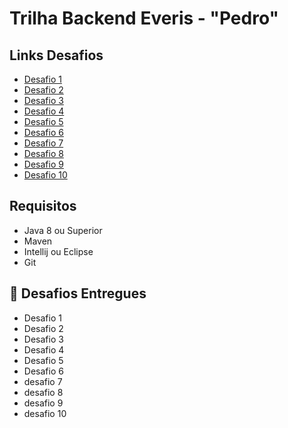 # Trilha Backend Everis - "Pedro"

## Links Desafios
- [Desafio 1](https://github.com/pedro-git-projects/desafio-trilha-backend-everis/tree/master/desafio-1)
- [Desafio 2](https://github.com/pedro-git-projects/desafio-trilha-backend-everis/tree/master/desafio-2)
- [Desafio 3](https://github.com/pedro-git-projects/desafio-trilha-backend-everis/tree/master/desafio-3)
- [Desafio 4](https://github.com/pedro-git-projects/desafio-trilha-backend-everis/tree/master/desafio-4)
- [Desafio 5](https://github.com/pedro-git-projects/desafio-trilha-backend-everis/tree/master/desafio-5)
- [Desafio 6](https://github.com/pedro-git-projects/desafio-trilha-backend-everis/tree/master/desafio-6)
- [Desafio 7](https://github.com/pedro-git-projects/desafio-trilha-backend-everis/tree/master/desafio-7)
- [Desafio 8](https://github.com/pedro-git-projects/desafio-trilha-backend-everis/tree/master/desafio-8)
- [Desafio 9](https://github.com/pedro-git-projects/desafio-trilha-backend-everis/tree/master/desafio-9)
- [Desafio 10](https://github.com/pedro-git-projects/desafio-trilha-backend-everis/tree/master/desafio-10)

## Requisitos

- Java 8 ou Superior
- Maven
- Intellij ou Eclipse
- Git

## 📅 Desafios Entregues

- Desafio 1 
- Desafio 2 
- Desafio 3 
- Desafio 4 
- Desafio 5 
- Desafio 6
- desafio 7
- desafio 8
- desafio 9
- desafio 10
